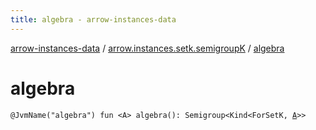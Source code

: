 ```yaml
---
title: algebra - arrow-instances-data
---
```


[arrow-instances-data](../index.html) / [arrow.instances.setk.semigroupK](index.html) / [algebra](./algebra.html)

# algebra

`@JvmName("algebra") fun <A> algebra(): Semigroup<Kind<ForSetK, `[`A`](algebra.html#A)`>>`
